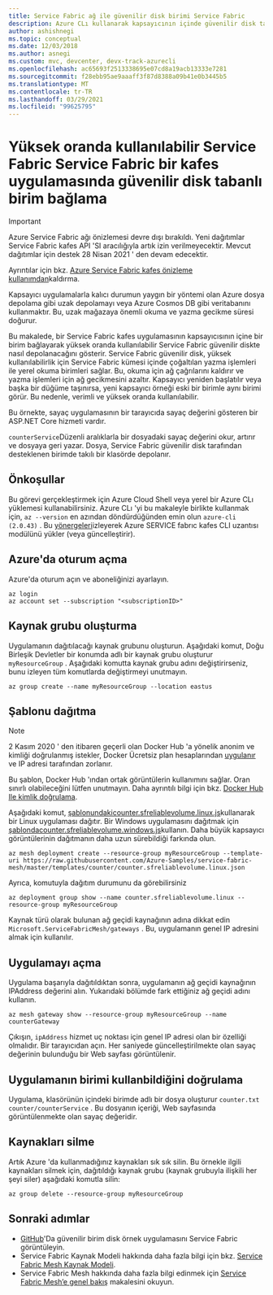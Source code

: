 ```yaml
---
title: Service Fabric ağ ile güvenilir disk birimi Service Fabric
description: Azure CLı kullanarak kapsayıcının içinde güvenilir disk tabanlı birim Service Fabric bağlayarak durumu bir Azure Service Fabric kafes uygulamasında depolamayı öğrenin.
author: ashishnegi
ms.topic: conceptual
ms.date: 12/03/2018
ms.author: asnegi
ms.custom: mvc, devcenter, devx-track-azurecli
ms.openlocfilehash: ac65693f2513338695e07cd8a19acb13333e7281
ms.sourcegitcommit: f28ebb95ae9aaaff3f87d8388a09b41e0b3445b5
ms.translationtype: MT
ms.contentlocale: tr-TR
ms.lasthandoff: 03/29/2021
ms.locfileid: "99625795"
---
```

# <a name="mount-highly-available-service-fabric-reliable-disk-based-volume-in-a-service-fabric-mesh-application"></a>Yüksek oranda kullanılabilir Service Fabric Service Fabric bir kafes uygulamasında güvenilir disk tabanlı birim bağlama 

> [!IMPORTANT]
> Azure Service Fabric ağı önizlemesi devre dışı bırakıldı. Yeni dağıtımlar Service Fabric kafes API 'SI aracılığıyla artık izin verilmeyecektir. Mevcut dağıtımlar için destek 28 Nisan 2021 ' den devam edecektir.
> 
> Ayrıntılar için bkz. [Azure Service Fabric kafes önizleme kullanımdan](https://azure.microsoft.com/updates/azure-service-fabric-mesh-preview-retirement/)kaldırma.

Kapsayıcı uygulamalarla kalıcı durumun yaygın bir yöntemi olan Azure dosya depolama gibi uzak depolamayı veya Azure Cosmos DB gibi veritabanını kullanmaktır. Bu, uzak mağazaya önemli okuma ve yazma gecikme süresi doğurur.

Bu makalede, bir Service Fabric kafes uygulamasının kapsayıcısının içine bir birim bağlayarak yüksek oranda kullanılabilir Service Fabric güvenilir diskte nasıl depolanacağını gösterir.
Service Fabric güvenilir disk, yüksek kullanılabilirlik için Service Fabric kümesi içinde çoğaltılan yazma işlemleri ile yerel okuma birimleri sağlar. Bu, okuma için ağ çağrılarını kaldırır ve yazma işlemleri için ağ gecikmesini azaltır. Kapsayıcı yeniden başlatılır veya başka bir düğüme taşınırsa, yeni kapsayıcı örneği eski bir birimle aynı birimi görür. Bu nedenle, verimli ve yüksek oranda kullanılabilir.

Bu örnekte, sayaç uygulamasının bir tarayıcıda sayaç değerini gösteren bir ASP.NET Core hizmeti vardır.

`counterService`Düzenli aralıklarla bir dosyadaki sayaç değerini okur, artırır ve dosyaya geri yazar. Dosya, Service Fabric güvenilir disk tarafından desteklenen birimde takılı bir klasörde depolanır.

## <a name="prerequisites"></a>Önkoşullar

Bu görevi gerçekleştirmek için Azure Cloud Shell veya yerel bir Azure CLı yüklemesi kullanabilirsiniz. Azure CLı 'yi bu makaleyle birlikte kullanmak için, `az --version` en azından döndürdüğünden emin olun `azure-cli (2.0.43)` .  Bu [yönergeleri](service-fabric-mesh-howto-setup-cli.md)izleyerek Azure SERVICE fabrıc kafes CLI uzantısı modülünü yükler (veya güncelleştirir).

## <a name="sign-in-to-azure"></a>Azure'da oturum açma

Azure'da oturum açın ve aboneliğinizi ayarlayın.

```azurecli-interactive
az login
az account set --subscription "<subscriptionID>"
```

## <a name="create-a-resource-group"></a>Kaynak grubu oluşturma

Uygulamanın dağıtılacağı kaynak grubunu oluşturun. Aşağıdaki komut, Doğu Birleşik Devletler bir konumda adlı bir kaynak grubu oluşturur `myResourceGroup` . Aşağıdaki komutta kaynak grubu adını değiştirirseniz, bunu izleyen tüm komutlarda değiştirmeyi unutmayın.

```azurecli-interactive
az group create --name myResourceGroup --location eastus
```

## <a name="deploy-the-template"></a>Şablonu dağıtma

>[!NOTE]
> 2 Kasım 2020 ' den itibaren geçerli olan Docker Hub 'a yönelik anonim ve kimliği doğrulanmış istekler, Docker Ücretsiz plan hesaplarından [uygulanır](https://docs.docker.com/docker-hub/download-rate-limit/) ve IP adresi tarafından zorlanır. 
> 
> Bu şablon, Docker Hub 'ından ortak görüntülerin kullanımını sağlar. Oran sınırlı olabileceğini lütfen unutmayın. Daha ayrıntılı bilgi için bkz. [Docker Hub Ile kimlik doğrulama](../container-registry/buffer-gate-public-content.md#authenticate-with-docker-hub).

Aşağıdaki komut, [ şablonundakicounter.sfreliablevolume.linux.js](https://github.com/Azure-Samples/service-fabric-mesh/blob/master/templates/counter/counter.sfreliablevolume.linux.json)kullanarak bir Linux uygulaması dağıtır. Bir Windows uygulamasını dağıtmak için [ şablondacounter.sfreliablevolume.windows.js](https://github.com/Azure-Samples/service-fabric-mesh/blob/master/templates/counter/counter.sfreliablevolume.windows.json)kullanın. Daha büyük kapsayıcı görüntülerinin dağıtmanın daha uzun sürebildiği farkında olun.

```azurecli-interactive
az mesh deployment create --resource-group myResourceGroup --template-uri https://raw.githubusercontent.com/Azure-Samples/service-fabric-mesh/master/templates/counter/counter.sfreliablevolume.linux.json
```

Ayrıca, komutuyla dağıtım durumunu da görebilirsiniz

```azurecli-interactive
az deployment group show --name counter.sfreliablevolume.linux --resource-group myResourceGroup
```

Kaynak türü olarak bulunan ağ geçidi kaynağının adına dikkat edin `Microsoft.ServiceFabricMesh/gateways` . Bu, uygulamanın genel IP adresini almak için kullanılır.

## <a name="open-the-application"></a>Uygulamayı açma

Uygulama başarıyla dağıtıldıktan sonra, uygulamanın ağ geçidi kaynağının IPAddress değerini alın. Yukarıdaki bölümde fark ettiğiniz ağ geçidi adını kullanın.
```azurecli-interactive
az mesh gateway show --resource-group myResourceGroup --name counterGateway
```

Çıkışın, `ipAddress` hizmet uç noktası için genel IP adresi olan bir özelliği olmalıdır. Bir tarayıcıdan açın. Her saniyede güncelleştirilmekte olan sayaç değerinin bulunduğu bir Web sayfası görüntülenir.

## <a name="verify-that-the-application-is-able-to-use-the-volume"></a>Uygulamanın birimi kullanbildiğini doğrulama

Uygulama, klasörünün içindeki birimde adlı bir dosya oluşturur `counter.txt` `counter/counterService` . Bu dosyanın içeriği, Web sayfasında görüntülenmekte olan sayaç değeridir.

## <a name="delete-the-resources"></a>Kaynakları silme

Artık Azure 'da kullanmadığınız kaynakları sık sık silin. Bu örnekle ilgili kaynakları silmek için, dağıtıldığı kaynak grubu (kaynak grubuyla ilişkili her şeyi siler) aşağıdaki komutla silin:

```azurecli-interactive
az group delete --resource-group myResourceGroup
```

## <a name="next-steps"></a>Sonraki adımlar

- [GitHub](https://github.com/Azure-Samples/service-fabric-mesh/tree/master/src/counter)'Da güvenilir birim disk örnek uygulamasını Service Fabric görüntüleyin.
- Service Fabric Kaynak Modeli hakkında daha fazla bilgi için bkz. [Service Fabric Mesh Kaynak Modeli](service-fabric-mesh-service-fabric-resources.md).
- Service Fabric Mesh hakkında daha fazla bilgi edinmek için [Service Fabric Mesh’e genel bakış](service-fabric-mesh-overview.md) makalesini okuyun.